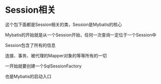 # Session相关
这个包下面都是Session相关的类，Session是Mybatis的核心

Mybatis的开始就是从一个Session开始，任何一次查询一定位于一个Session中

Session包含了所有的信息

连接、事务、被代理的Mapper对象的等等所有的一切

一开始就要创建一个SqlSessionFactory

也是Mybatis的启动入口